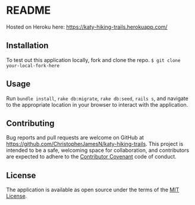 # README
Hosted on Heroku here: https://katy-hiking-trails.herokuapp.com/

## Installation
To test out this application locally, fork and clone the repo.
`$ git clone your-local-fork-here`

## Usage
Run `bundle install`, `rake db:migrate`, `rake db:seed`, `rails s`, and navigate to the appropriate location in your browser to interact with the application.

## Contributing
Bug reports and pull requests are welcome on GitHub at https://github.com/ChristopherJamesN/katy-hiking-trails. This project is intended to be a safe, welcoming space for collaboration, and contributors are expected to adhere to the [Contributor Covenant](contributor-covenant.org) code of conduct.


## License
The application is available as open source under the terms of the [MIT License](http://opensource.org/licenses/MIT).
